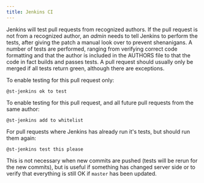 ```yaml
---
title: Jenkins CI
---
```


Jenkins will test pull requests from recognized authors. If the pull request
is not from a recognized author, an *admin* needs to tell Jenkins to perform
the tests, after giving the patch a manual look over to prevent shenanigans. A
number of tests are performed, ranging from verifying correct code formatting
and that the author is included in the AUTHORS file to that the code in fact
builds and passes tests. A pull request should usually only be merged if all
tests return green, although there are exceptions.

To enable testing for this pull request only:

```
@st-jenkins ok to test
```

To enable testing for this pull request, and all future pull requests from the same author:

```
@st-jenkins add to whitelist
```

For pull requests where Jenkins has already run it's tests, but should run them again:

```
@st-jenkins test this please
```

This is not necessary when new commits are pushed (tests will be rerun for the new commits), but is useful if something has changed server side or to verify that everything is still OK if `master` has been updated.
